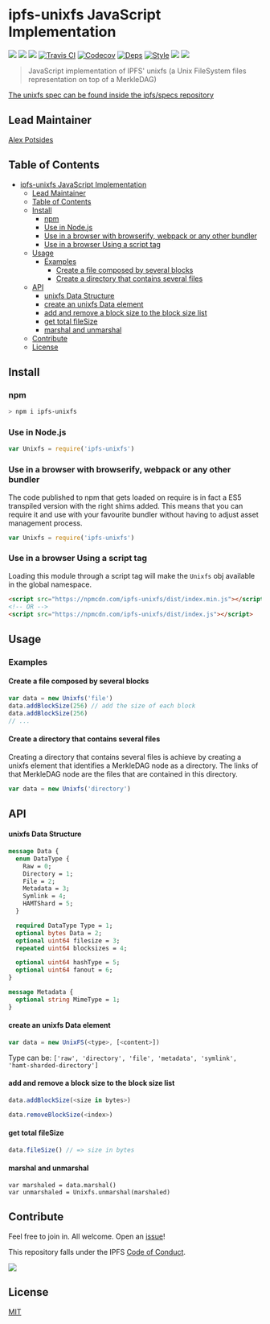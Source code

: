 # ipfs-unixfs JavaScript Implementation

[![](https://img.shields.io/badge/made%20by-Protocol%20Labs-blue.svg?style=flat-square)](http://ipn.io)
[![](https://img.shields.io/badge/project-IPFS-blue.svg?style=flat-square)](http://ipfs.io/)
[![](https://img.shields.io/badge/freenode-%23ipfs-blue.svg?style=flat-square)](http://webchat.freenode.net/?channels=%23ipfs)
[![Travis CI](https://flat.badgen.net/travis/ipfs/js-ipfs-unixfs)](https://travis-ci.com/ipfs/js-ipfs-unixfs)
[![Codecov](https://codecov.io/gh/ipfs/js-ipfs-unixfs/branch/master/graph/badge.svg)](https://codecov.io/gh/ipfs/js-ipfs-unixfs)
[![Deps](https://david-dm.org/ipfs/js-ipfs-unixfs.svg?style=flat-square)](https://david-dm.org/ipfs/js-ipfs-unixfs)
[![Style](https://img.shields.io/badge/code%20style-standard-brightgreen.svg?style=flat-square)](https://github.com/feross/standard)
![](https://img.shields.io/badge/npm-%3E%3D3.0.0-orange.svg?style=flat-square)
![](https://img.shields.io/badge/Node.js-%3E%3D8.0.0-orange.svg?style=flat-square)

> JavaScript implementation of IPFS' unixfs (a Unix FileSystem files representation on top of a MerkleDAG)

[The unixfs spec can be found inside the ipfs/specs repository](http://github.com/ipfs/specs)

## Lead Maintainer

[Alex Potsides](https://github.com/achingbrain)

## Table of Contents

- [ipfs-unixfs JavaScript Implementation](#ipfs-unixfs-javascript-implementation)
  - [Lead Maintainer](#lead-maintainer)
  - [Table of Contents](#table-of-contents)
  - [Install](#install)
    - [npm](#npm)
    - [Use in Node.js](#use-in-nodejs)
    - [Use in a browser with browserify, webpack or any other bundler](#use-in-a-browser-with-browserify--webpack-or-any-other-bundler)
    - [Use in a browser Using a script tag](#use-in-a-browser-using-a-script-tag)
  - [Usage](#usage)
    - [Examples](#examples)
      - [Create a file composed by several blocks](#create-a-file-composed-by-several-blocks)
      - [Create a directory that contains several files](#create-a-directory-that-contains-several-files)
  - [API](#api)
      - [unixfs Data Structure](#unixfs-data-structure)
      - [create an unixfs Data element](#create-an-unixfs-data-element)
      - [add and remove a block size to the block size list](#add-and-remove-a-block-size-to-the-block-size-list)
      - [get total fileSize](#get-total-filesize)
      - [marshal and unmarshal](#marshal-and-unmarshal)
  - [Contribute](#contribute)
  - [License](#license)

## Install

### npm

```sh
> npm i ipfs-unixfs
```

### Use in Node.js

```JavaScript
var Unixfs = require('ipfs-unixfs')
```

### Use in a browser with browserify, webpack or any other bundler

The code published to npm that gets loaded on require is in fact a ES5 transpiled version with the right shims added. This means that you can require it and use with your favourite bundler without having to adjust asset management process.

```JavaScript
var Unixfs = require('ipfs-unixfs')
```

### Use in a browser Using a script tag

Loading this module through a script tag will make the `Unixfs` obj available in the global namespace.

```html
<script src="https://npmcdn.com/ipfs-unixfs/dist/index.min.js"></script>
<!-- OR -->
<script src="https://npmcdn.com/ipfs-unixfs/dist/index.js"></script>
```

## Usage

### Examples

#### Create a file composed by several blocks

```JavaScript
var data = new Unixfs('file')
data.addBlockSize(256) // add the size of each block
data.addBlockSize(256)
// ...
```

#### Create a directory that contains several files

Creating a directory that contains several files is achieve by creating a unixfs element that identifies a MerkleDAG node as a directory. The links of that MerkleDAG node are the files that are contained in this directory.

```JavaScript
var data = new Unixfs('directory')
```

## API

#### unixfs Data Structure

```protobuf
message Data {
  enum DataType {
    Raw = 0;
    Directory = 1;
    File = 2;
    Metadata = 3;
    Symlink = 4;
    HAMTShard = 5;
  }

  required DataType Type = 1;
  optional bytes Data = 2;
  optional uint64 filesize = 3;
  repeated uint64 blocksizes = 4;

  optional uint64 hashType = 5;
  optional uint64 fanout = 6;
}

message Metadata {
  optional string MimeType = 1;
}
```

#### create an unixfs Data element

```JavaScript
var data = new UnixFS(<type>, [<content>])
```

Type can be: `['raw', 'directory', 'file', 'metadata', 'symlink', 'hamt-sharded-directory']`

#### add and remove a block size to the block size list

```JavaScript
data.addBlockSize(<size in bytes>)
```

```JavaScript
data.removeBlockSize(<index>)
```

#### get total fileSize

```JavaScript
data.fileSize() // => size in bytes
```

#### marshal and unmarshal

```
var marshaled = data.marshal()
var unmarshaled = Unixfs.unmarshal(marshaled)
```

## Contribute

Feel free to join in. All welcome. Open an [issue](https://github.com/ipfs/js-ipfs-unixfs/issues)!

This repository falls under the IPFS [Code of Conduct](https://github.com/ipfs/community/blob/master/code-of-conduct.md).

[![](https://cdn.rawgit.com/jbenet/contribute-ipfs-gif/master/img/contribute.gif)](https://github.com/ipfs/community/blob/master/contributing.md)

## License

[MIT](LICENSE)
